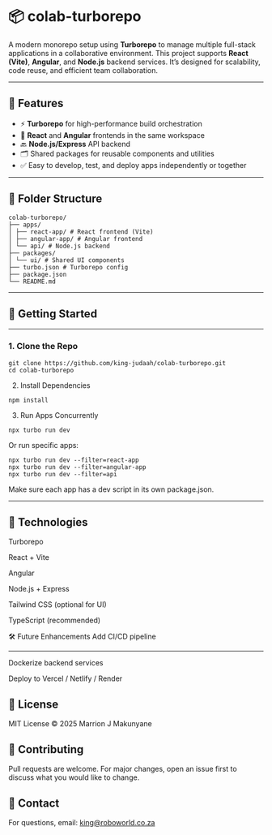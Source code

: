 # 📦 colab-turborepo

A modern monorepo setup using **Turborepo** to manage multiple full-stack applications in a collaborative environment. This project supports **React (Vite)**, **Angular**, and **Node.js** backend services. It’s designed for scalability, code reuse, and efficient team collaboration.

---

## 🔧 Features

- ⚡️ **Turborepo** for high-performance build orchestration
- 🧩 **React** and **Angular** frontends in the same workspace
- 🔙 **Node.js/Express** API backend
- 🗂 Shared packages for reusable components and utilities
- ✅ Easy to develop, test, and deploy apps independently or together

---

## 📁 Folder Structure
```
colab-turborepo/
├── apps/
│ ├── react-app/ # React frontend (Vite)
│ ├── angular-app/ # Angular frontend
│ └── api/ # Node.js backend
├── packages/
│ └── ui/ # Shared UI components
├── turbo.json # Turborepo config
├── package.json
└── README.md
```
---
## 🚀 Getting Started
---
### 1. Clone the Repo
```
git clone https://github.com/king-judaah/colab-turborepo.git
cd colab-turborepo
```
2. Install Dependencies
```
npm install
```
3. Run Apps Concurrently

```
npx turbo run dev
```
Or run specific apps:
```
npx turbo run dev --filter=react-app
npx turbo run dev --filter=angular-app
npx turbo run dev --filter=api
```
Make sure each app has a dev script in its own package.json.

---
🧱 Technologies
---
Turborepo

React + Vite

Angular

Node.js + Express

Tailwind CSS (optional for UI)

TypeScript (recommended)

🛠 Future Enhancements
 Add CI/CD pipeline

---
 Dockerize backend services
 
 Deploy to Vercel / Netlify / Render
 
📄 License
---
MIT License © 2025 Marrion J Makunyane

🤝 Contributing
---
Pull requests are welcome. For major changes, open an issue first to discuss what you would like to change.

💬 Contact
---
For questions, email: king@roboworld.co.za

